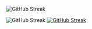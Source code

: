 

![GitHub Streak](https://github-readme-stats.vercel.app/api/top-langs?username=makrotos&show_icons=true&locale=en&layout=compact&theme=tokyonight&card_width=840)  

![GitHub Streak](https://github-readme-stats.vercel.app/api?username=makrotos&card_width=400&card_height=300&show_icons=true&theme=tokyonight) [![GitHub Streak](https://streak-stats.demolab.com?user=MaKrotos&card_height=300&theme=tokyonight&exclude_days=Tue&card_width=400)](https://git.io/streak-stats)
<!--
**MaKrotos/MaKrotos** is a ✨ _special_ ✨ repository because its `README.md` (this file) appears on your GitHub profile.

Here are some ideas to get you started:

- 🔭 I’m currently working on ...
- 🌱 I’m currently learning ...
- 👯 I’m looking to collaborate on ...
- 🤔 I’m looking for help with ...
- 💬 Ask me about ...
- 📫 How to reach me: ...
- 😄 Pronouns: ...
- ⚡ Fun fact: ...
-->
